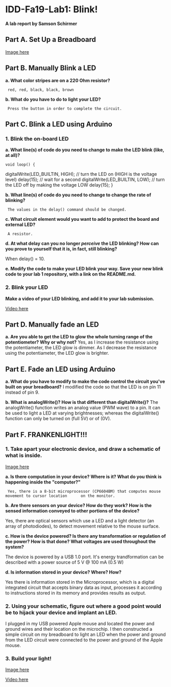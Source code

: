 # IDD-Fa19-Lab1: Blink!

**A lab report by Samson Schirmer**

## Part A. Set Up a Breadboard

[Image here](https://github.com/sas695/IDD-Fa18-Lab1/blob/master/Breadboard.JPG)



## Part B. Manually Blink a LED

**a. What color stripes are on a 220 Ohm resistor?**
     
     red, red, black, black, brown
     
**b. What do you have to do to light your LED?**

     Press the button in order to complete the circuit.

## Part C. Blink a LED using Arduino

### 1. Blink the on-board LED

**a. What line(s) of code do you need to change to make the LED blink (like, at all)?**

	void loop() {
  digitalWrite(LED_BUILTIN, HIGH);   // turn the LED on (HIGH is the voltage level)
  delay(15);                       // wait for a second
  digitalWrite(LED_BUILTIN, LOW);    // turn the LED off by making the voltage LOW
  delay(15);
  }

**b. What line(s) of code do you need to change to change the rate of blinking?**

     The values in the delay() command should be changed.
     
**c. What circuit element would you want to add to protect the board and external LED?**

     A resistor.

**d. At what delay can you no longer *perceive* the LED blinking? How can you prove to yourself that it is, in fact, still blinking?**

When delay() = 10.

**e. Modify the code to make your LED blink your way. Save your new blink code to your lab 1 repository, with a link on the README.md.**


### 2. Blink your LED

**Make a video of your LED blinking, and add it to your lab submission.**

[Video here](https://github.com/sas695/IDD-Fa18-Lab1/blob/master/MyBlink.mov)


## Part D. Manually fade an LED

**a. Are you able to get the LED to glow the whole turning range of the potentiometer? Why or why not?**
     Yes, as I increase the resistance using the potentiameter, the LED glow is dimmer.
     As I decrease the resistance using the potentiameter, the LED glow is brighter.

## Part E. Fade an LED using Arduino

**a. What do you have to modify to make the code control the circuit you've built on your breadboard?**
     I modified the code so that the LED is on pin 11 instead of pin 9.
     
**b. What is analogWrite()? How is that different than digitalWrite()?**
     The analogWrite() function writes an analog value (PWM wave) to a pin. It can be used to light a      LED at varying brightnesses; whereas the digitalWrite() function can only be turned on (full 5V)      or of (0V). 

## Part F. FRANKENLIGHT!!!

### 1. Take apart your electronic device, and draw a schematic of what is inside. 

[Image here](https://github.com/sas695/IDD-Fa18-Lab1/blob/master/Device%20Schematic.jpg)

**a. Is there computation in your device? Where is it? What do you think is happening inside the "computer?"**

     Yes, there is a 8-bit microprocessor (CP6604BM) that computes mouse movement to cursor location      on the monitor.

**b. Are there sensors on your device? How do they work? How is the sensed information conveyed to other portions of the device?**

Yes, there are optical sensors which use a LED and a light detector (an array of photodiodes), to detect movement relative to the mouse surface.

**c. How is the device powered? Is there any transformation or regulation of the power? How is that done? What voltages are used throughout the system?**

The device is powered by a USB 1.0 port. It's energy trandformation can be described with a power source of 5 V @ 100 mA (0.5 W) 

**d. Is information stored in your device? Where? How?**

Yes there is information stored in the Microprocessor, which is a digital integrated circuit that accepts binary data as input, processes it according to instructions stored in its memory and provides results as output. 

### 2. Using your schematic, figure out where a good point would be to hijack your device and implant an LED.

I plugged in my USB powered Apple mouse and located the power and ground wires and their location on the microchip. I then constructed a simple circuit on my breadboard to light an LED when the power and ground from the LED circuit were connected to the power and ground of the Apple mouse. 

### 3. Build your light!

[Image here](https://github.com/sas695/IDD-Fa18-Lab1/blob/master/IMG_2543.jpg)

[Video here]()
